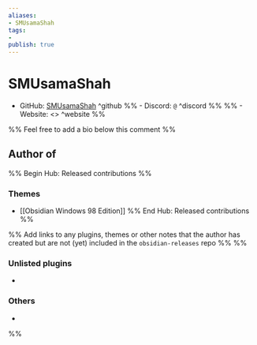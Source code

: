 ```yaml
---
aliases:
- SMUsamaShah
tags: 
- 
publish: true
---
```


# SMUsamaShah

- GitHub: [SMUsamaShah](https://github.com/SMUsamaShah/) ^github
%% - Discord: `@` ^discord %%
%% - Website: <> ^website %% 
<!-- - [[Publish sites|Publish site]]: ^publish -->

%% Feel free to add a bio below this comment %%


## Author of

%% Begin Hub: Released contributions %%

### Themes
- [[Obsidian Windows 98 Edition]]
%% End Hub: Released contributions %%

%% Add links to any plugins, themes or other notes that the author has created but are not (yet) included in the `obsidian-releases` repo %%
%%
### Unlisted plugins

- 

### Others

- 
%%

<!--
## Sponsor this author

- [[GitHub sponsors]]: [Sponsor @SMUsamaShah on GitHub Sponsors](https://github.com/sponsors/SMUsamaShah) ^github-sponsor
- [[Buy me a coffee]]: ^buy-me-a-coffee
- [[PayPal]]: ^paypal
- [[Patreon]]: ^patreon

-->

<!--
## Follow this author

- [[YouTube Channels|On YouTube]]: ^youtube
- Twitter: ^twitter
- ...
-->